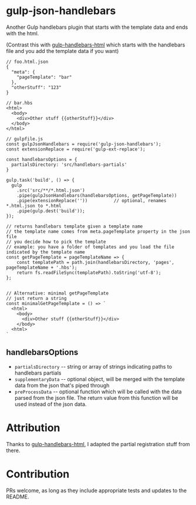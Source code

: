 # gulp-json-handlebars

Another Gulp handlebars plugin that starts with the template data and ends with the html.

(Contrast this with [gulp-handlebars-html](https://www.npmjs.com/package/gulp-handlebars-html) which starts with the handlebars
file and you add the template data if you want)

```
// foo.html.json
{
  "meta": {
    "pageTemplate": "bar"
  },
  "otherStuff": "123"
}
```

```
// bar.hbs
<html>
  <body>
    <div>Other stuff {{otherStuff}}</div>
  </body>
</html>
```

```
// gulpfile.js
const gulpJsonHandlebars = require('gulp-json-handlebars');
const extensionReplace = require('gulp-ext-replace');

const handlebarsOptions = {
  partialsDirectory: 'src/handlebars-partials'
}

gulp.task('build', () => {
  gulp
    .src('src/**/*.html.json')
    .pipe(gulpJsonHandlebars(handlebarsOptions, getPageTemplate))
    .pipe(extensionReplace(''))          // optional, renames *.html.json to *.html
    .pipe(gulp.dest('build'));
});

// returns handlebars template given a template name
// the template name comes from meta.pageTemplate property in the json file
// you decide how to pick the template
// example: you have a folder of templates and you load the file indicated by the template name
const getPageTemplate = pageTemplateName => {
    const templatePath = path.join(handlebarsDirectory, 'pages', pageTemplateName + '.hbs');
    return fs.readFileSync(templatePath).toString('utf-8');
};


// Alternative: minimal getPageTemplate
// just return a string
const minimalGetPageTemplate = () => `
  <html>
    <body>
      <div>Other stuff {{otherStuff}}</div>
    </body>
  <html>
`
```

## handlebarsOptions

* `partialsDirectory` -- string or array of strings indicating paths to handlebars partials
* `supplementaryData` -- optional object, will be merged with the template data from the json that's piped through
* `preProcessData` -- optional function which will be called with the data parsed from the json file. The return value
  from this function will be used instead of the json data.

# Attribution

Thanks to [gulp-handlebars-html](https://www.npmjs.com/package/gulp-handlebars-html), I adapted the partial registration stuff from there.

# Contribution

PRs welcome, as long as they include appropriate tests and updates to the README.
